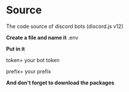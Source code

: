 # Source
The code source of discord bots (discord.js v12)

**Create a file and name it** .env 


**Put in it**


token= your bot token


prefix= your prefix 



**And don't forget to download the packages**
